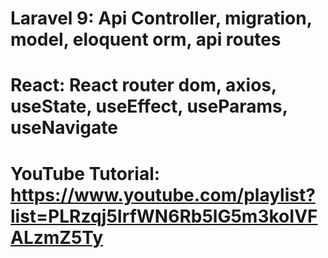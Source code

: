 # Laravel 9: Api Controller, migration, model, eloquent orm, api routes
# React: React router dom, axios, useState, useEffect, useParams, useNavigate
# YouTube Tutorial: https://www.youtube.com/playlist?list=PLRzqj5IrfWN6Rb5lG5m3koIVFALzmZ5Ty

